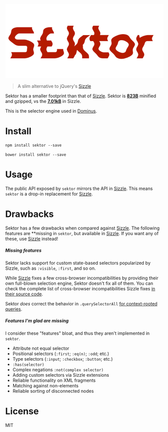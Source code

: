 ![sektor.png][5]

> A slim alternative to jQuery's [Sizzle][1]

Sektor has a smaller footprint than that of [Sizzle][1]. <span>Sektor is [**823B**][3]</span> minified and gzipped, vs <span>the [**7.01kB**][2] in Sizzle</span>.

This is the selector engine used in [Dominus][4].

# Install

```shell
npm install sektor --save
```

```shell
bower install sektor --save
```

# Usage

The public API exposed by `sektor` mirrors the API in [Sizzle][1]. This means `sektor` is a drop-in replacement for [Sizzle][1].

# Drawbacks

Sektor has a few drawbacks when compared against [Sizzle][1]. The following features are **missing in `sektor`, but available in [Sizzle][1]. If you want any of these, use [Sizzle][1] instead!

##### Missing features

Sektor lacks support for custom state-based selectors popularized by Sizzle, such as `:visible`, `:first`, and so on.

While [Sizzle][1] fixes a few cross-browser incompatibilities by providing their own full-blown selection engine, Sektor doesn't fix all of them. You can check the complete list of cross-browser incompatibilities Sizzle fixes [in their source code][6].

Sektor _does_ correct the behavior in `.querySelectorAll` [for context-rooted queries][7].

##### Features I'm glad are missing

I consider these "features" bloat, and thus they aren't implemented in `sektor`.

* Attribute not equal selector
* Positional selectors (`:first`; `:eq(n)`; `:odd`; etc.)
* Type selectors (`:input`; `:checkbox`; `:button`; etc.)
* `:has(selector)`
* Complex negations `:not(complex selector)`
* Adding custom selectors via Sizzle extensions
* Reliable functionality on XML fragments
* Matching against non-elements
* Reliable sorting of disconnected nodes

# License

MIT

[1]: https://github.com/jquery/sizzle
[2]: https://github.com/jquery/sizzle/blob/master/dist/sizzle.min.js
[3]: https://github.com/bevacqua/sektor/blob/master/dist/sektor.min.js
[4]: https://github.com/bevacqua/dominus
[5]: https://raw.githubusercontent.com/bevacqua/sektor/master/resources/sektor.png
[6]: https://github.com/jquery/sizzle/blob/5bc4454a18b859025cbb8480c70bd3b7ec623ac0/src/sizzle.js#L602-L676
[7]: http://ejohn.org/blog/thoughts-on-queryselectorall/
